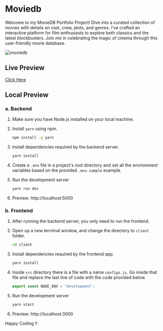 # Moviedb
Welcome to my MovieDB Portfolio Project! Dive into a curated collection of movies with details on cast, crew, plots, and genres. I've crafted an interactive platform for film enthusiasts to explore both classics and the latest blockbusters. Join me in celebrating the magic of cinema through this user-friendly movie database.

![moviedb](https://user-images.githubusercontent.com/50628520/137638074-a94db396-e678-4920-b901-fdaf5fb971cd.png)

## Live Preview
[Click Here](https://moviedb6.netlify.app/)

## Local Preview

### a. Backend
1. Make sure you have Node.js installed on your local machine.
2. Install `yarn` using npm.
   ```bash
   npm install -g yarn
   ```
3. Install dependencies required by the backend server.
   ```bash
   yarn install
   ```
4. Create a `.env` file in a project's root directory and set all the environment variables based on the provided `.env.sample` example.
   
5. Run the development server
   ```bash
   yarn run dev
   ```
6. Preview: http://localhost:5000

### b. Frontend
1. After running the backend server, you only need to run the frontend.
2. Open up a new terminal window, and change the directory to `client` folder.
   ```bash
   cd client
   ```
3. Install dependencies required by the frontend app.
   ```bash
   yarn install
   ```
4. Inside `src` directory there is a file with a name `configs.js`. Go inside that file and replace the last line of code with the code provided below.
    ```js
   export const NODE_ENV = "development";
   ```
   
5. Run the development server
   ```bash
   yarn start
   ```
6. Preview: http://localhost:3000
   
Happy Coding !!